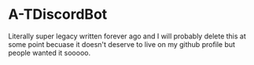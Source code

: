 # A-TDiscordBot
Literally super legacy written forever ago and I will probably delete this at some point becuase it doesn't deserve to live on my github profile but people wanted it sooooo. 
